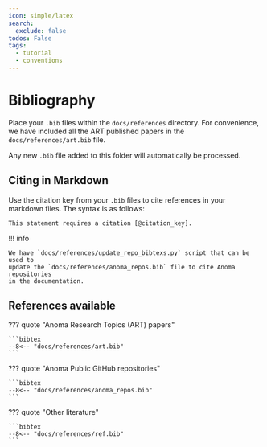 ```yaml
---
icon: simple/latex
search:
  exclude: false
todos: False
tags:
  - tutorial
  - conventions
---
```


# Bibliography

Place your `.bib` files within the `docs/references` directory. For convenience,
we have included all the ART published papers in the `docs/references/art.bib`
file.

Any new `.bib`
file added to this folder will automatically be processed.

## Citing in Markdown

Use the citation key from your `.bib` files to cite references in your markdown
files. The syntax is as follows:

```text
This statement requires a citation [@citation_key].
```

!!! info

    We have `docs/references/update_repo_bibtexs.py` script that can be used to
    update the `docs/references/anoma_repos.bib` file to cite Anoma repositories
    in the documentation.

## References available


??? quote "Anoma Research Topics (ART) papers"

    ```bibtex
    --8<-- "docs/references/art.bib"
    ```

??? quote "Anoma Public GitHub repositories"

    ```bibtex
    --8<-- "docs/references/anoma_repos.bib"
    ```

??? quote "Other literature"

    ```bibtex
    --8<-- "docs/references/ref.bib"
    ```
